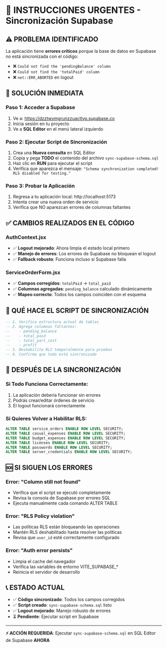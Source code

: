 # 🚨 INSTRUCCIONES URGENTES - Sincronización Supabase

## ⚠️ PROBLEMA IDENTIFICADO

La aplicación tiene **errores críticos** porque la base de datos en Supabase no está sincronizada con el código:

- ❌ `Could not find the 'pendingBalance' column`
- ❌ `Could not find the 'totalPaid' column` 
- ❌ `net::ERR_ABORTED` en logout

## 🎯 SOLUCIÓN INMEDIATA

### Paso 1: Acceder a Supabase
1. Ve a: https://dzztwymgrunzzuactlvp.supabase.co
2. Inicia sesión en tu proyecto
3. Ve a **SQL Editor** en el menú lateral izquierdo

### Paso 2: Ejecutar Script de Sincronización
1. Crea una **Nueva consulta** en SQL Editor
2. Copia y pega **TODO** el contenido del archivo `sync-supabase-schema.sql`
3. Haz clic en **RUN** para ejecutar el script
4. Verifica que aparezca el mensaje: `"Schema synchronization completed! RLS disabled for testing."`

### Paso 3: Probar la Aplicación
1. Regresa a tu aplicación local: http://localhost:5173
2. Intenta crear una nueva orden de servicio
3. Verifica que NO aparezcan errores de columnas faltantes

## ✅ CAMBIOS REALIZADOS EN EL CÓDIGO

### AuthContext.jsx
- ✅ **Logout mejorado**: Ahora limpia el estado local primero
- ✅ **Manejo de errores**: Los errores de Supabase no bloquean el logout
- ✅ **Fallback robusto**: Funciona incluso si Supabase falla

### ServiceOrderForm.jsx
- ✅ **Campos corregidos**: `totalPaid` → `total_paid`
- ✅ **Columnas agregadas**: `pending_balance` calculado dinámicamente
- ✅ **Mapeo correcto**: Todos los campos coinciden con el esquema

## 🔧 QUÉ HACE EL SCRIPT DE SINCRONIZACIÓN

```sql
-- 1. Verifica estructura actual de tablas
-- 2. Agrega columnas faltantes:
--    - pending_balance
--    - total_paid  
--    - total_part_cost
--    - profit
-- 3. Deshabilita RLS temporalmente para pruebas
-- 4. Confirma que todo está sincronizado
```

## 🚀 DESPUÉS DE LA SINCRONIZACIÓN

### Si Todo Funciona Correctamente:
1. La aplicación debería funcionar sin errores
2. Podrás crear/editar órdenes de servicio
3. El logout funcionará correctamente

### Si Quieres Volver a Habilitar RLS:
```sql
ALTER TABLE service_orders ENABLE ROW LEVEL SECURITY;
ALTER TABLE casual_expenses ENABLE ROW LEVEL SECURITY;
ALTER TABLE budget_expenses ENABLE ROW LEVEL SECURITY;
ALTER TABLE licenses ENABLE ROW LEVEL SECURITY;
ALTER TABLE passwords ENABLE ROW LEVEL SECURITY;
ALTER TABLE server_credentials ENABLE ROW LEVEL SECURITY;
```

## 🆘 SI SIGUEN LOS ERRORES

### Error: "Column still not found"
- Verifica que el script se ejecutó completamente
- Revisa la consola de Supabase por errores SQL
- Ejecuta manualmente cada comando ALTER TABLE

### Error: "RLS Policy violation"
- Las políticas RLS están bloqueando las operaciones
- Mantén RLS deshabilitado hasta resolver las políticas
- Revisa que `user_id` esté correctamente configurado

### Error: "Auth error persists"
- Limpia el cache del navegador
- Verifica las variables de entorno VITE_SUPABASE_*
- Reinicia el servidor de desarrollo

## 📞 ESTADO ACTUAL

- ✅ **Código sincronizado**: Todos los campos corregidos
- ✅ **Script creado**: `sync-supabase-schema.sql` listo
- ✅ **Logout mejorado**: Manejo robusto de errores
- ⏳ **Pendiente**: Ejecutar script en Supabase

---

**⚡ ACCIÓN REQUERIDA**: Ejecutar `sync-supabase-schema.sql` en SQL Editor de Supabase **AHORA**